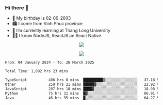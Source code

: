 ### Hi there 👋
- 🎂 My birthday is 02-09-2003
- 🏙️ I come from Vinh Phuc province
- 🌱 I’m currently learning at Thang Long University
- 🧑‍💻 I know NodeJS, ReactJS an React Native
<p align="center"><img src="https://github-readme-stats.vercel.app/api?username=tmquang0209&show_icons=true&theme=gradient"></p>
<p align="center"><img src="https://github-readme-stats.vercel.app/api/top-langs/?username=tmquang0209&hide=scss,css&langs_count=10"></p>
<!--START_SECTION:waka-->

```txt
From: 04 January 2024 - To: 26 March 2025

Total Time: 1,092 hrs 23 mins

TypeScript          406 hrs 8 mins  █████████▒░░░░░░░░░░░░░░░   37.18 %
Other               250 hrs 21 mins █████▓░░░░░░░░░░░░░░░░░░░   22.92 %
JavaScript          207 hrs 18 mins ████▓░░░░░░░░░░░░░░░░░░░░   18.98 %
Python              75 hrs 31 mins  █▓░░░░░░░░░░░░░░░░░░░░░░░   06.91 %
Java                46 hrs 35 mins  █░░░░░░░░░░░░░░░░░░░░░░░░   04.27 %
```

<!--END_SECTION:waka-->

